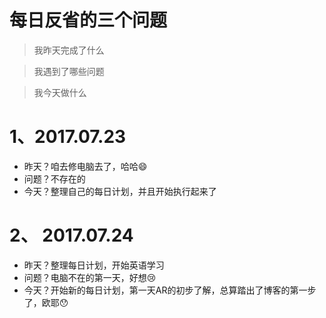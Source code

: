 # 每日反省的三个问题
> 我昨天完成了什么

> 我遇到了哪些问题

> 我今天做什么

# 1、2017.07.23
- 昨天？咱去修电脑去了，哈哈😄
- 问题？不存在的
- 今天？整理自己的每日计划，并且开始执行起来了

# 2、 2017.07.24
- 昨天？整理每日计划，开始英语学习
- 问题？电脑不在的第一天，好想😢
- 今天？开始新的每日计划，第一天AR的初步了解，总算踏出了博客的第一步了，欧耶😯
